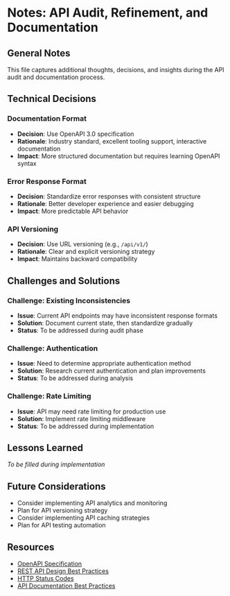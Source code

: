 # Notes: API Audit, Refinement, and Documentation

## General Notes

This file captures additional thoughts, decisions, and insights during the API audit and documentation process.

## Technical Decisions

### Documentation Format

- **Decision**: Use OpenAPI 3.0 specification
- **Rationale**: Industry standard, excellent tooling support, interactive documentation
- **Impact**: More structured documentation but requires learning OpenAPI syntax

### Error Response Format

- **Decision**: Standardize error responses with consistent structure
- **Rationale**: Better developer experience and easier debugging
- **Impact**: More predictable API behavior

### API Versioning

- **Decision**: Use URL versioning (e.g., `/api/v1/`)
- **Rationale**: Clear and explicit versioning strategy
- **Impact**: Maintains backward compatibility

## Challenges and Solutions

### Challenge: Existing Inconsistencies

- **Issue**: Current API endpoints may have inconsistent response formats
- **Solution**: Document current state, then standardize gradually
- **Status**: To be addressed during audit phase

### Challenge: Authentication

- **Issue**: Need to determine appropriate authentication method
- **Solution**: Research current authentication and plan improvements
- **Status**: To be addressed during analysis

### Challenge: Rate Limiting

- **Issue**: API may need rate limiting for production use
- **Solution**: Implement rate limiting middleware
- **Status**: To be addressed during implementation

## Lessons Learned

_To be filled during implementation_

## Future Considerations

- Consider implementing API analytics and monitoring
- Plan for API versioning strategy
- Consider implementing API caching strategies
- Plan for API testing automation

## Resources

- [OpenAPI Specification](https://swagger.io/specification/)
- [REST API Design Best Practices](https://restfulapi.net/)
- [HTTP Status Codes](https://developer.mozilla.org/en-US/docs/Web/HTTP/Status)
- [API Documentation Best Practices](https://swagger.io/blog/api-documentation/best-practices-for-api-documentation/)
